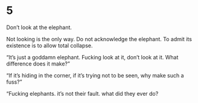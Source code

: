 # 5

Don’t look at the elephant. 

Not looking is the only way. Do not acknowledge the elephant. To admit its existence is to allow total collapse.

“It’s just a goddamn elephant. Fucking look at it, don’t look at it. What difference does it make?”

“If it’s hiding in the corner, if it’s trying not to be seen, why make such a fuss?”

“Fucking elephants. it’s not their fault. what did they ever do?

